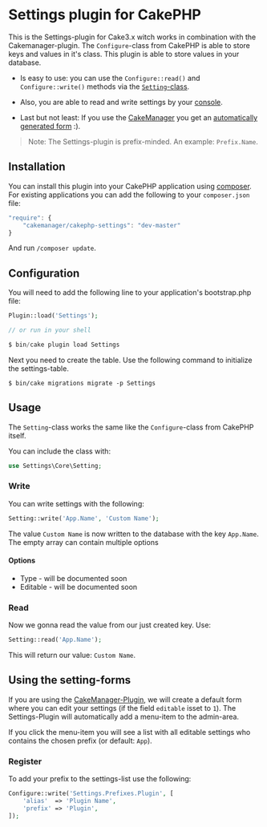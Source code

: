 # Settings plugin for CakePHP

This is the Settings-plugin for Cake3.x witch works in combination with the Cakemanager-plugin. The `Configure`-class from CakePHP is able to store keys and values in it's class. This plugin is able to store values in your database. 

- Is easy to use: you can use the `Configure::read()` and `Configure::write()` methods via the [`Setting`-class](#using-the-class).

- Also, you are able to read and write settings by your [console](#using-the-shell).

- Last but not least: If you use the [CakeManager](https://github.com/cakemanager/cakephp-cakemanager) you get an [automatically generated form](#using-the-settings-form) :).

> Note: The Settings-plugin is prefix-minded. An example: `Prefix.Name`.

## Installation

You can install this plugin into your CakePHP application using [composer](http://getcomposer.org). For existing applications you can add the following to your `composer.json` file:

```javascript
"require": {
	"cakemanager/cakephp-settings": "dev-master"
}
```

And run `/composer update`.

## Configuration

You will need to add the following line to your application's bootstrap.php file:

```php
Plugin::load('Settings');

// or run in your shell

$ bin/cake plugin load Settings
```

Next you need to create the table. Use the following command to initialize the settings-table.

```
$ bin/cake migrations migrate -p Settings
```

## Usage

The `Setting`-class works the same like the `Configure`-class from CakePHP itself.

You can include the class with:

```php
use Settings\Core\Setting;
```

### Write

You can write settings with the following:

```php
Setting::write('App.Name', 'Custom Name');
```

The value `Custom Name` is now written to the database with the key `App.Name`. The empty array can contain multiple options

#### Options

- Type - will be documented soon
- Editable - will be documented soon

### Read

Now we gonna read the value from our just created key. Use:

```php
Setting::read('App.Name');
```

This will return our value: `Custom Name`.

## Using the setting-forms

If you are using the [CakeManager-Plugin](https://github.com/cakemanager/cakephp-cakemanager), we will create a default form where you can edit your settings (if the field `editable` isset to `1`). The Settings-Plugin will automatically add a menu-item to the admin-area.

If you click the menu-item you will see a list with all editable settings who contains the chosen prefix (or default: `App`).

### Register

To add your prefix to the settings-list use the following:

```php
Configure::write('Settings.Prefixes.Plugin', [
    'alias'  => 'Plugin Name',
    'prefix' => 'Plugin',
]);
```

